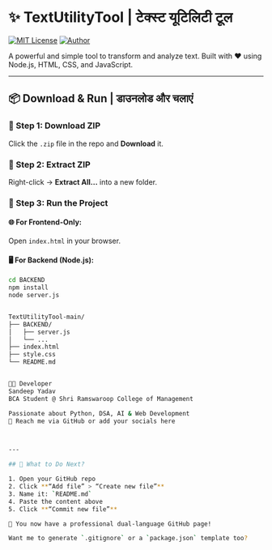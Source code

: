 # ✨ TextUtilityTool | टेक्स्ट यूटिलिटी टूल

[![MIT License](https://img.shields.io/badge/license-MIT-green)](LICENSE)
[![Author](https://img.shields.io/badge/Author-Sandeep%20Yadav-blue)](https://github.com/yourusername)

A powerful and simple tool to transform and analyze text. Built with ❤️ using Node.js, HTML, CSS, and JavaScript.

---

## 📦 Download & Run | डाउनलोड और चलाएं

### 🔹 Step 1: Download ZIP
Click the `.zip` file in the repo and **Download** it.

### 🔹 Step 2: Extract ZIP
Right-click → **Extract All...** into a new folder.

### 🔹 Step 3: Run the Project

#### 🌐 For Frontend-Only:
Open `index.html` in your browser.

#### 🖥️ For Backend (Node.js):
```bash
cd BACKEND
npm install
node server.js


TextUtilityTool-main/
├── BACKEND/
│   ├── server.js
│   └── ...
├── index.html
├── style.css
└── README.md


👨‍💻 Developer
Sandeep Yadav
BCA Student @ Shri Ramswaroop College of Management

Passionate about Python, DSA, AI & Web Development
📧 Reach me via GitHub or add your socials here



---

## 📌 What to Do Next?

1. Open your GitHub repo  
2. Click **“Add file” > “Create new file”**
3. Name it: `README.md`  
4. Paste the content above
5. Click **“Commit new file”**

🎉 You now have a professional dual-language GitHub page!

Want me to generate `.gitignore` or a `package.json` template too?
